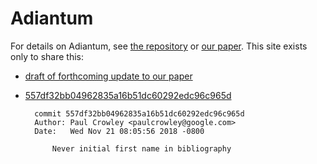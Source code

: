 # Adiantum

For details on Adiantum, see [the repository](https://github.com/google/adiantum/)
or [our paper](https://eprint.iacr.org/2018/720). This site exists only to share this:

- [draft of forthcoming update to our paper](adiantum-draft.pdf)
- [557df32bb04962835a16b51dc60292edc96c965d](https://github.com/google/adiantum/commit/557df32bb04962835a16b51dc60292edc96c965d)

        commit 557df32bb04962835a16b51dc60292edc96c965d
        Author: Paul Crowley <paulcrowley@google.com>
        Date:   Wed Nov 21 08:05:56 2018 -0800

            Never initial first name in bibliography
